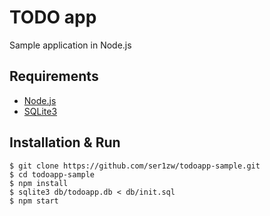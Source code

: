 # TODO app

Sample application in Node.js

## Requirements
- [Node.js](https://nodejs.org/)
- [SQLite3](https://www.sqlite.org/index.html)

## Installation & Run

```console
$ git clone https://github.com/ser1zw/todoapp-sample.git
$ cd todoapp-sample
$ npm install
$ sqlite3 db/todoapp.db < db/init.sql
$ npm start
```
